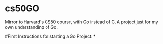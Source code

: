 # cs50GO
Mirror to Harvard's CS50 course, with Go instead of C. A project just for my own understanding of Go.

#First Instructions for starting a Go Project: 
* 
